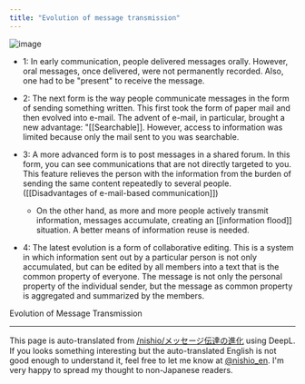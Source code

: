 ```yaml
---
title: "Evolution of message transmission"
---
```


![image](https://gyazo.com/bc6173ff6b67d6eb4616d199989be7db/thumb/1000)
- 1: In early communication, people delivered messages orally. However, oral messages, once delivered, were not permanently recorded. Also, one had to be "present" to receive the message.

- 2: The next form is the way people communicate messages in the form of sending something written. This first took the form of paper mail and then evolved into e-mail. The advent of e-mail, in particular, brought a new advantage: "[[Searchable]]. However, access to information was limited because only the mail sent to you was searchable.

- 3: A more advanced form is to post messages in a shared forum. In this form, you can see communications that are not directly targeted to you. This feature relieves the person with the information from the burden of sending the same content repeatedly to several people. ([[Disadvantages of e-mail-based communication]])
    - On the other hand, as more and more people actively transmit information, messages accumulate, creating an [[information flood]] situation. A better means of information reuse is needed.

- 4: The latest evolution is a form of collaborative editing. This is a system in which information sent out by a particular person is not only accumulated, but can be edited by all members into a text that is the common property of everyone. The message is not only the personal property of the individual sender, but the message as common property is aggregated and summarized by the members.

Evolution of Message Transmission

---
This page is auto-translated from [/nishio/メッセージ伝達の進化](https://scrapbox.io/nishio/メッセージ伝達の進化) using DeepL. If you looks something interesting but the auto-translated English is not good enough to understand it, feel free to let me know at [@nishio_en](https://twitter.com/nishio_en). I'm very happy to spread my thought to non-Japanese readers.